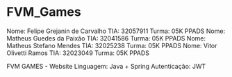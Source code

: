 # FVM_Games
Nome: Felipe Grejanin de Carvalho               TIA: 32057911 Turma: 05K PPADS
Nome: Matheus Guedes da Paixão    TIA: 32041586 Turma: 05K  PPADS
Nome: Matheus Stefano Mendes                TIA: 32025238 Turma: 05K  PPADS
Nome: Vitor Olivetti Ramos    TIA: 32023049 Turma: 05K  PPADS

FVM GAMES - Website
Linguagem: Java + Spring
Autenticação: JWT
